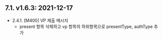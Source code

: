 ## 7.1. v1.6.3: 2021-12-17

* 2.4.1. [M400] VP 제출 메시지
    * present 항목 삭제하고 vp 항목의 하위항목으로 presentType, authType 추가



